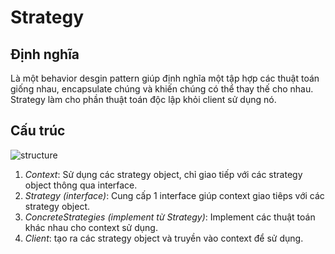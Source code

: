 # Strategy

## Định nghĩa

Là một behavior desgin pattern giúp định nghĩa một tập hợp các thuật toán giống nhau, encapsulate chúng và khiến chúng có thể thay thế cho nhau. Strategy làm cho phần thuật toán độc lập khỏi client sử dụng nó.

## Cấu trúc

![structure](https://refactoring.guru/images/patterns/diagrams/strategy/structure.png?id=c6aa910c94960f35d100bfca02810ea1)

1. *Context*: Sử dụng các strategy object, chỉ giao tiếp với các strategy object thông qua interface.
2. *Strategy (interface)*: Cung cấp 1 interface giúp context giao tiêps với các strategy object.
3. *ConcreteStrategies (implement từ Strategy)*: Implement các thuật toán khác nhau cho context sử dụng.
4. *Client*: tạo ra các strategy object và truyền vào context để sử dụng.